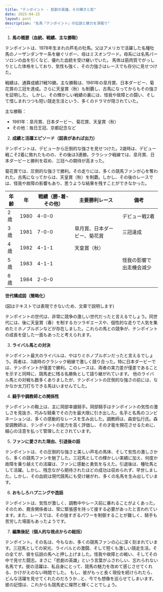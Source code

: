 ```yaml
---
title: "テンポイント - 悲劇の英雄、その輝きと影"
date: 2025-04-25
layout: post
description: "名馬『テンポイント』の伝説と魅力を深堀り"
---
```


1. **馬の概要（血統、戦績、主な勝鞍）**

テンポイントは、1978年生まれの芦毛の牡馬。父はアメリカで活躍した名種牡馬のノーザンダンサー系を継ぐリボー、母はミスオンワード。母系には名馬パーソロンの血を引くなど、優れた血統を受け継いでいた。  馬体は筋肉質でがっしりとした体格をしており、気性も強く、その力強さはレースでも存分に見せつけた。

戦績は、通算成績21戦10勝。主な勝鞍は、1981年の皐月賞、日本ダービー、菊花賞の三冠を達成。さらに天皇賞（秋）も制覇し、古馬になってからもその強さを証明した。  しかし、その輝かしい戦績の裏には、怪我や故障との闘い、そして惜しまれつつも短い競走生活という、多くのドラマが隠されていた。

主な勝鞍：

* 1981年：皐月賞、日本ダービー、菊花賞、天皇賞（秋）
* その他：毎日王冠、京都記念など


2. **成績と活躍エピソード（図表があれば出力）**

テンポイントは、デビューから圧倒的な強さを見せつけた。2歳時は、デビュー戦こそ2着に敗れたものの、その後は3連勝。クラシック戦線では、皐月賞、日本ダービーと勝利を収め、三冠への期待が高まった。

菊花賞では、圧倒的な強さで勝利。その走りには、多くの競馬ファンが心を奪われた。古馬になってからは、天皇賞（秋）を制覇。しかし、その後のレースでは、怪我や故障の影響もあり、思うような結果を残すことができなかった。

| 年齢 | 年 | 戦績（勝-着-その他） | 主要勝利レース | 備考 |
|---|---|---|---|---|
| 2歳 | 1980 | 4-0-0 |  | デビュー戦2着 |
| 3歳 | 1981 | 7-0-0 | 皐月賞、日本ダービー、菊花賞 | 三冠達成 |
| 4歳 | 1982 | 4-1-1 | 天皇賞（秋） |  |
| 5歳 | 1983 | 4-1-1 |  | 怪我の影響で出走機会減少 |
| 6歳 | 1984 | 2-0-0 |  |  |


**世代構成図（簡略化）**

(図はテキストでは表現できないため、文章で説明します)

テンポイントの世代は、非常に競争の激しい世代だったと言えるでしょう。同世代には、後に天皇賞（春）を制するカツラギエースや、個性的な走りで人気を集めたミホノブルボンなどが存在しました。これらの馬との競争が、テンポイントの成長を促した一面もあったと考えられます。


3. **ライバル馬との対決**

テンポイント最大のライバルは、やはりミホノブルボンだったと言えるでしょう。両者は、3歳時のクラシック戦線で激しく競り合った。特に日本ダービーでは、テンポイントが僅差で勝利。このレースは、両者の実力差が僅差であることを示すと同時に、競馬史に残る名勝負として語り継がれています。  他のライバル馬との対戦も数多くありましたが、テンポイントの圧倒的な強さの前には、なかなか太刀打ちできる馬はいませんでした。


4. **騎手や調教師との関係性**

テンポイントの鞍上は、主に岡部幸雄騎手。岡部騎手はテンポイントの気性の激しさを見抜き、巧みな騎乗でその力を最大限に引き出した。名手と名馬のコンビネーションは、多くの感動的なレースを生み出した。調教師は、森安弘行氏。森安調教師は、テンポイントの能力を高く評価し、その才能を開花させるために、細心の注意を払って管理したとされています。


5. **ファンに愛された理由、引退後の話**

テンポイントは、その圧倒的な強さと美しい芦毛の馬体、そして気性の激しさから、多くの競馬ファンを魅了した。三冠馬としての輝かしい実績に加え、何度か故障を乗り越えての活躍は、ファンに感動と勇気を与えた。引退後は、種牡馬として活躍。しかし、残念ながら期待されたほどの成功は収められず、早世しました。しかし、その血統は現代競馬にも受け継がれ、多くの名馬を生み出しています。


6. **おもしろハプニングや逸話**

テンポイントは、気性が激しく、調教中やレース前に暴れることがよくあった。そのため、厩舎関係者は、常に緊張感を持って接する必要があったと言われています。また、レースでは、その強すぎるパワーを制御することが難しく、騎手も苦労した場面もあったようです。


7. **編集後記（個人的な視点からの総括）**

テンポイント。その名は、今もなお、多くの競馬ファンの心に深く刻まれています。三冠馬としての栄光、ライバルとの激闘、そして短くも激しい競走生活。その全てが、彼を伝説の馬へと押し上げました。怪我や故障との戦い、そしてその中で見せた闘志。まさに「悲劇の英雄」という言葉がふさわしい、忘れられない名馬です。彼の活躍は、私自身にとって、競馬の魅力を改めて感じさせてくれる、かけがえのない時間でした。  もし、彼がもっと長く現役を続けられたら、どんな活躍を見せてくれたのだろうか…と、今でも想像を巡らせてしまいます。  彼の記憶は、これからも競馬史に燦然と輝くことでしょう。
